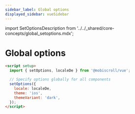 ```yaml
---
sidebar_label: Global options
displayed_sidebar: vueSidebar
---
```


import SetOptionsDescription from '../../_shared/core-concepts/global_setoptions.mdx';

# Global options

<SetOptionsDescription />

```html
<script setup>
  import { setOptions, localeDe } from '@mobiscroll/vue';

  // Specify options globally for all components
  setOptions({
    locale: localeDe,
    theme: 'ios',
    themeVariant: 'dark',
  });
</script>
```

